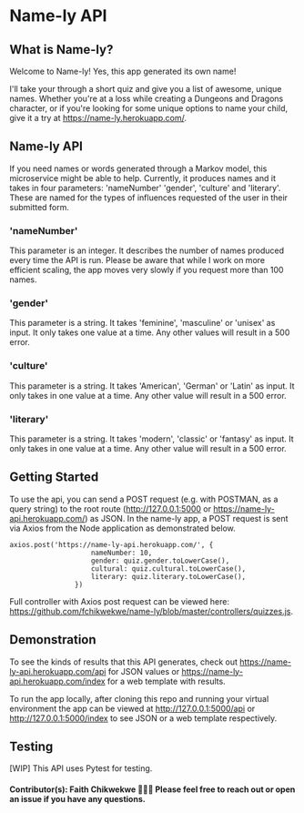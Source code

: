 # Name-ly API

## What is Name-ly?
Welcome to Name-ly! Yes, this app generated its own name!

I'll take your through a short quiz and give you a list of awesome, unique names. Whether you're at a loss while creating a Dungeons and Dragons character, or if you're looking for some unique options to name your child, give it a try at https://name-ly.herokuapp.com/.

## Name-ly API
If you need names or words generated through a Markov model, this microservice might be able to help. Currently, it produces names and it takes in four parameters: 'nameNumber' 'gender', 'culture' and 'literary'. These are named for the types of influences requested of the user in their submitted form.  

### 'nameNumber'
This parameter is an integer. It describes the number of names produced every time the API is run. Please be aware that while I work on more efficient scaling, the app moves very slowly if you request more than 100 names.

### 'gender'
This parameter is a string. It takes 'feminine', 'masculine' or 'unisex' as input. It only takes one value at a time. Any other values will result in a 500 error.

### 'culture'
This parameter is a string. It takes 'American', 'German' or 'Latin' as input. It only takes in one value at a time. Any other value will result in a 500 error.

### 'literary'
This parameter is a string. It takes 'modern', 'classic' or 'fantasy' as input. It only takes in one value at a time. Any other value will result in a 500 error.

## Getting Started
To use the api, you can send a POST request (e.g. with POSTMAN, as a query string) to the root route (http://127.0.0.1:5000 or https://name-ly-api.herokuapp.com/) as JSON. In the name-ly app, a POST request is sent via Axios from the Node application as demonstrated below.
```
axios.post('https://name-ly-api.herokuapp.com/', {
                    nameNumber: 10,
                    gender: quiz.gender.toLowerCase(),
                    cultural: quiz.cultural.toLowerCase(),
                    literary: quiz.literary.toLowerCase(),
                })
```
Full controller with Axios post request can be viewed here: https://github.com/fchikwekwe/name-ly/blob/master/controllers/quizzes.js.

## Demonstration
To see the kinds of results that this API generates, check out https://name-ly-api.herokuapp.com/api for JSON values or https://name-ly-api.herokuapp.com/index for a web template with results.

To run the app locally, after cloning this repo and running your virtual environment the app can be viewed at http://127.0.0.1:5000/api or http://127.0.0.1:5000/index to see JSON or a web template respectively.

## Testing
[WIP] This API uses Pytest for testing.

#### Contributor(s): Faith Chikwekwe 👩🏾‍💻 Please feel free to reach out or open an issue if you have any questions.
